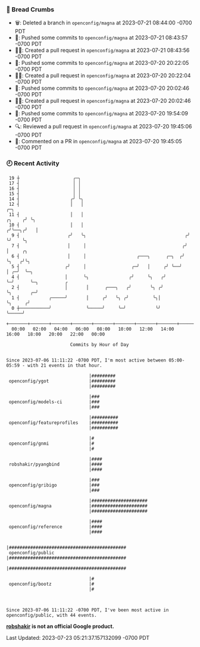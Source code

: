### 🍞 Bread Crumbs

 * 🗑: Deleted a branch in `openconfig/magna` at 2023-07-21 08:44:00 -0700 PDT
 * 🚢: Pushed some commits to `openconfig/magna` at 2023-07-21 08:43:57 -0700 PDT
 * ✍🏼: Created a pull request in `openconfig/magna` at 2023-07-21 08:43:56 -0700 PDT
 * 🚢: Pushed some commits to `openconfig/magna` at 2023-07-20 20:22:05 -0700 PDT
 * ✍🏼: Created a pull request in `openconfig/magna` at 2023-07-20 20:22:04 -0700 PDT
 * 🚢: Pushed some commits to `openconfig/magna` at 2023-07-20 20:02:46 -0700 PDT
 * ✍🏼: Created a pull request in `openconfig/magna` at 2023-07-20 20:02:46 -0700 PDT
 * 🚢: Pushed some commits to `openconfig/magna` at 2023-07-20 19:54:09 -0700 PDT
 * 🔍: Reviewed a pull request in  `openconfig/magna` at 2023-07-20 19:45:06 -0700 PDT
 * 💬: Commented on a PR in  `openconfig/magna` at 2023-07-20 19:45:05 -0700 PDT

### 🕘 Recent Activity
```
 19 ┼                    ╭─╮
 17 ┤                    │ │
 16 ┤                    │ │
 15 ┤                    │ │
 14 ┤                   ╭╯ ╰╮
 12 ┤                   │   │                                               ╭─╮
 11 ┤                   │   │                                        ╭╮    ╭╯ ╰╮
 10 ┤                   │   │                                       ╭╯╰──╮╭╯   │
  9 ┤                  ╭╯   ╰╮                                     ╭╯    ╰╯    ╰╮
  7 ┤                  │     │                                    ╭╯            │     ╭╮
  6 ┤                  │     │                   ╭───╮      ╭─╮  ╭╯             ╰╮   ╭╯╰╮
  5 ┤                 ╭╯     │                 ╭─╯   │     ╭╯ ╰──╯               │ ╭─╯  ╰─╮
  4 ┤                 │      ╰╮               ╭╯     ╰╮   ╭╯                     ╰─╯      ╰─╮          ╭
  2 ┤                 │       │      ╭───╮   ╭╯       ╰╮ ╭╯                                 ╰╮       ╭─╯
  1 ┤           ╭─────╯       │     ╭╯   ╰╮ ╭╯         ╰╮│                                   ╰╮     ╭╯
  0 ┼───────────╯             ╰─────╯     ╰─╯           ╰╯                                    ╰─────╯
    +───────+───────+───────+───────+───────+───────+───────+───────+───────+───────+───────+───────+────
  00:00   02:00   04:00   06:00   08:00   10:00   12:00   14:00   16:00   18:00   20:00   22:00   00:00   

						Commits by Hour of Day


Since 2023-07-06 11:11:22 -0700 PDT, I'm most active between 05:00-05:59 - with 21 events in that hour.

```



```
                               |#########
 openconfig/ygot               |#########
                               |#########

                               |###
 openconfig/models-ci          |###
                               |###

                               |##########
 openconfig/featureprofiles    |##########
                               |##########

                               |#
 openconfig/gnmi               |#
                               |#

                               |####
 robshakir/pyangbind           |####
                               |####

                               |###
 openconfig/gribigo            |###
                               |###

                               |#####################
 openconfig/magna              |#####################
                               |#####################

                               |####
 openconfig/reference          |####
                               |####

                               |############################################
 openconfig/public             |############################################
                               |############################################

                               |#
 openconfig/bootz              |#
                               |#



Since 2023-07-06 11:11:22 -0700 PDT, I've been most active in openconfig/public, with 44 events.

```
**[robshakir](mailto:robjs@google.com) is not an official Google product.**  


Last Updated: 2023-07-23 05:21:37.157132099 -0700 PDT
